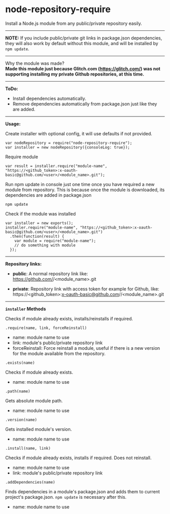 # node-repository-require
Install a Node.js module from any public/private repository easily.

---------------------------------------------------

**NOTE:** If you include public/private git links in package.json dependencies, they will also work by default without this module, and will be installed by `npm update`.

---------------------------------------------------

Why the module was made?<br/>
**Made this module just because Glitch.com (https://glitch.com/) was not supporting installing my private Github repositories, at this time.**

---------------------------------------------------

**ToDo:**
- Install dependencies automatically.
- Remove dependencies automatically from package.json just like they are added.

---------------------------------------------------

**Usage:**

Create installer with optional config, it will use defaults if not provided.
```
var nodeRepository = require("node-repository-require");
var installer = new nodeRepository({consoleLog: true});
```

Require module
```
var result = installer.require("module-name", "https://<github_token>:x-oauth-basic@github.com/<user>/<module_name>.git");
```

Run npm update in console just one time once you have required a new module from repository. This is because once the module is downloaded, its dependencies are added in package.json
```
npm update
```

Check if the module was installed
```
var installer = new exports();
installer.require("module-name", "https://<github_token>:x-oauth-basic@github.com/<user>/<module_name>.git")
  .then(function(result) {
    var module = require("module-name");
    // do something with module
  });
```

---------------------------------------------------

**Repository links:**

- **public**: A normal repository link like: https://github.com/<user>/<module_name>.git

- **private**: Repository link with access token for example for Github, like: https://<github_token>:x-oauth-basic@github.com/<user>/<module_name>.git

---------------------------------------------------

**`installer` Methods**

Checks if module already exists, installs/reinstalls if required.

`.require(name, link, forceReinstall)`
- name: module name to use
- link: module's public/private repository link
- forceReinstall: Force reinstall a module, useful if there is a new version for the module available from the repository.

`.exists(name)`

Checks if module already exists.

- name: module name to use

`.path(name)`

Gets absolute module path.

- name: module name to use

`.version(name)`

Gets installed module's version.

- name: module name to use

`.install(name, link)`

Checks if module already exists, installs if required. Does not reinstall.

- name: module name to use
- link: module's public/private repository link

`.addDependencies(name)`

Finds dependencies in a module's package.json and adds them to current project's package.json. `npm update` is necessary after this.

- name: module name to use